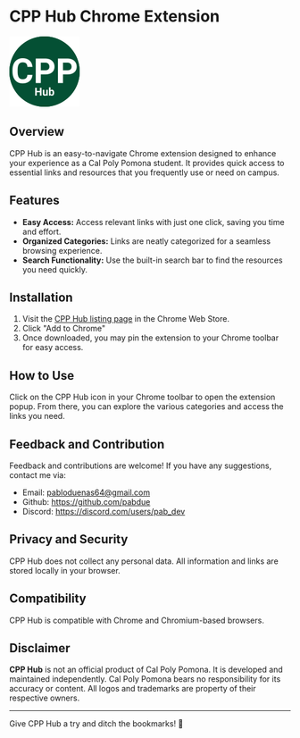 # CPP Hub Chrome Extension

![CPP Hub Logo](./icons/logo-128.png)

## Overview

CPP Hub is an easy-to-navigate Chrome extension designed to enhance your experience as a Cal Poly Pomona student. It provides quick access to essential links and resources that you frequently use or need on campus.

## Features

- **Easy Access:** Access relevant links with just one click, saving you time and effort.
- **Organized Categories:** Links are neatly categorized for a seamless browsing experience.
- **Search Functionality:** Use the built-in search bar to find the resources you need quickly.

## Installation

1. Visit the [CPP Hub listing page](https://chrome.google.com/webstore/detail/cpp-hub/iifnccklcnenpdboegacaolpknpcbhmi) in the Chrome Web Store.
2. Click "Add to Chrome"
3. Once downloaded, you may pin the extension to your Chrome toolbar for easy access.

## How to Use

Click on the CPP Hub icon in your Chrome toolbar to open the extension popup. From there, you can explore the various categories and access the links you need.

## Feedback and Contribution

Feedback and contributions are welcome! If you have any suggestions, contact me via:

- Email: pabloduenas64@gmail.com
- Github: https://github.com/pabdue
- Discord: https://discord.com/users/pab_dev

## Privacy and Security

CPP Hub does not collect any personal data. All information and links are stored locally in your browser.

## Compatibility

CPP Hub is compatible with Chrome and Chromium-based browsers.

## Disclaimer

<strong>CPP Hub</strong> is not an official product of Cal Poly Pomona. It is developed and maintained independently. Cal Poly Pomona bears no responsibility for its accuracy or content. All logos and trademarks are property of their respective owners.

---

Give CPP Hub a try and ditch the bookmarks! 🚀
